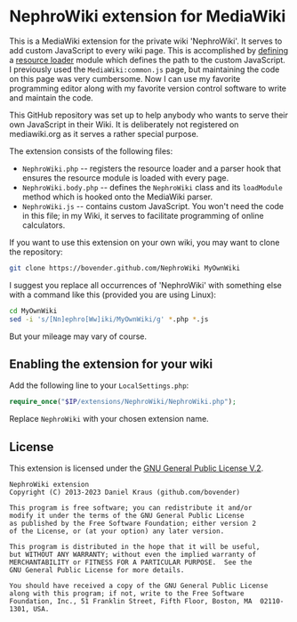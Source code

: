 NephroWiki extension for MediaWiki
==================================

This is a MediaWiki extension for the private wiki 'NephroWiki'. It serves
to add custom JavaScript to every wiki page. This is accomplished by
[defining][2] a [resource loader][1] module which defines the path to the
custom JavaScript. I previously used the `MediaWiki:common.js` page, but
maintaining the code on this page was very cumbersome. Now I can use my
favorite programming editor along with my favorite version control software
to write and maintain the code.

This GitHub repository was set up to help anybody who wants to serve their
own JavaScript in their Wiki. It is deliberately not registered on
mediawiki.org as it serves a rather special purpose.

The extension consists of the following files:

* `NephroWiki.php` -- registers the resource loader and a parser hook that
  ensures the resource module is loaded with every page.
* `NephroWiki.body.php` -- defines the `NephroWiki` class and its
  `loadModule` method which is hooked onto the MediaWiki parser.
* `NephroWiki.js` -- contains custom JavaScript. You won't need the code in
  this file; in my Wiki, it serves to facilitate programming of online
  calculators.

If you want to use this extension on your own wiki, you may want to clone
the repository:

```bash
git clone https://bovender.github.com/NephroWiki MyOwnWiki
```

I suggest you replace all occurrences of 'NephroWiki' with something else
with a command like this (provided you are using Linux):

```bash
cd MyOwnWiki
sed -i 's/[Nn]ephro[Ww]iki/MyOwnWiki/g' *.php *.js
```

But your mileage may vary of course.


Enabling the extension for your wiki
------------------------------------

Add the following line to your `LocalSettings.php`:

```php
require_once("$IP/extensions/NephroWiki/NephroWiki.php");
```

Replace `NephroWiki` with your chosen extension name.


License
-------

This extension is licensed under the [GNU General Public License V.2][gpl].

	NephroWiki extension
	Copyright (C) 2013-2023 Daniel Kraus (github.com/bovender)

	This program is free software; you can redistribute it and/or
	modify it under the terms of the GNU General Public License
	as published by the Free Software Foundation; either version 2
	of the License, or (at your option) any later version.

	This program is distributed in the hope that it will be useful,
	but WITHOUT ANY WARRANTY; without even the implied warranty of
	MERCHANTABILITY or FITNESS FOR A PARTICULAR PURPOSE.  See the
	GNU General Public License for more details.

	You should have received a copy of the GNU General Public License
	along with this program; if not, write to the Free Software
	Foundation, Inc., 51 Franklin Street, Fifth Floor, Boston, MA  02110-1301, USA.


[1]: http://www.mediawiki.org/wiki/ResourceLoader
[2]: http://www.mediawiki.org/wiki/ResourceLoader/Developing_with_ResourceLoader#Registering
[gpl]: http://www.gnu.org/licenses/old-licenses/gpl-2.0.en.html

